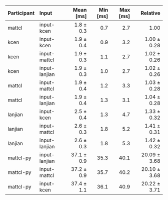 | Participant | Input | Mean [ms] | Min [ms] | Max [ms] | Relative |
|:---|:---|---:|---:|---:|---:|
| mattcl | input-kcen | 1.8 ± 0.3 | 0.7 | 2.7 | 1.00 |
| kcen | input-kcen | 1.9 ± 0.4 | 0.9 | 3.2 | 1.00 ± 0.28 |
| kcen | input-mattcl | 1.9 ± 0.3 | 1.1 | 2.7 | 1.02 ± 0.26 |
| kcen | input-lanjian | 1.9 ± 0.3 | 1.0 | 2.7 | 1.02 ± 0.26 |
| mattcl | input-mattcl | 1.9 ± 0.4 | 1.2 | 3.3 | 1.03 ± 0.28 |
| mattcl | input-lanjian | 1.9 ± 0.4 | 1.3 | 3.1 | 1.04 ± 0.28 |
| lanjian | input-kcen | 2.5 ± 0.4 | 1.3 | 4.7 | 1.33 ± 0.32 |
| lanjian | input-mattcl | 2.6 ± 0.3 | 1.8 | 5.2 | 1.41 ± 0.31 |
| lanjian | input-lanjian | 2.6 ± 0.3 | 1.8 | 5.3 | 1.42 ± 0.32 |
| mattcl-py | input-lanjian | 37.1 ± 0.9 | 35.3 | 40.1 | 20.09 ± 3.68 |
| mattcl-py | input-mattcl | 37.2 ± 0.9 | 35.7 | 40.2 | 20.10 ± 3.68 |
| mattcl-py | input-kcen | 37.4 ± 1.1 | 36.1 | 40.9 | 20.22 ± 3.71 |
